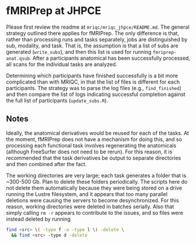 # fMRIPrep at JHPCE

Please first review the readme at `mriqc/mriqc_jhpce/README.md`. The general strategy outlined
there applies for fMRIPrep. The only difference is that, rather than processing runs and tasks
separately, jobs are distinguished by sub, modality, and task. That is, the assumption is that a list of
subs are generated (`write_subs`), and then this list is used for running `fmriprep-anat.qsub`. After
a participants anatomical has been successfully processed, all scans for the individual tasks are
analyzed.

Determining which participants have finished successfully is a bit more complicated than with
MRIQC, in that the list of files is different for each participants. The strategy was
to parse the log files (e.g., `find_finished`) and then compare the list of logs indicating successful
completion against the full list of participants (`update_subs.R`).

## Notes

Ideally, the anatomical derivatives would be reused for each of the tasks. At the moment, fMRIPrep
does not have a mechanism for doing this, and so processing each functional task involves regenerating
the anatomicals (although FreeSurfer does not need to be rerun). For this reason, it is recommended
that the task derivatives be output to separate directories and then combined after the fact.

The working directories are very large; each task generates a folder that is ~300-500 Gb. Plan to
delete these folders periodically. The scripts here do not delete them automatically because they
were being stored on a drive running the Lustre filesystem, and it appears that too many parallel
deletions were causing the servers to become desynchronized. For this reason, working directories
were deleted in batches serially. Also that simply calling `rm -r` appears to contribute to
the issues, and so files were instead deleted by running

```bash
find <src> \( -type f -o -type l \) -delete \
  && find <src> -type d -delete
```

